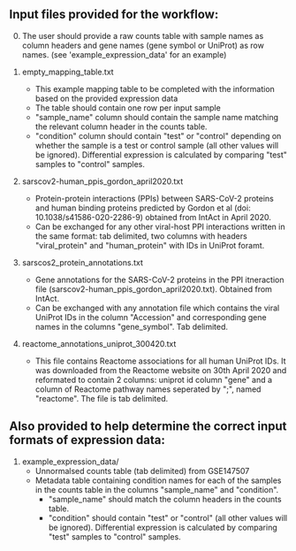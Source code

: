 ## Input files provided for the workflow:

0. The user should provide a raw counts table with sample names as column headers and gene names (gene symbol or UniProt) as row names. (see 'example_expression_data' for an example)

1. empty_mapping_table.txt
	* This example mapping table to be completed with the information based on the provided expression data
	* The table should contain one row per input sample
	* "sample_name" column should contain the sample name matching the relevant column header in the counts table.
	* "condition" column should contain "test" or "control"  depending on whether the sample is a test or control sample (all other values will be ignored). Differential expression is calculated by comparing "test" samples to "control" samples.

2. sarscov2-human_ppis_gordon_april2020.txt
	* Protein-protein interactions (PPIs) between SARS-CoV-2 proteins and human binding proteins predicted by Gordon et al (doi: 10.1038/s41586-020-2286-9) obtained from IntAct in April 2020.
	* Can be exchanged for any other viral-host PPI interactions written in the same format: tab delimited, two columns with headers "viral_protein" and "human_protein" with IDs in UniProt foramt.

3. sarscos2_protein_annotations.txt
	* Gene annotations for the SARS-CoV-2 proteins in the PPI itneraction file (sarscov2-human_ppis_gordon_april2020.txt). Obtained from IntAct.
	* Can be exchanged with any annotation file which contains the viral UniProt IDs in the column "Accession" and corresponding gene names in the columns "gene_symbol". Tab delimited.

4. reactome_annotations_uniprot_300420.txt
	* This file contains Reactome associations for all human UniProt IDs. It was downloaded from the Reactome website on 30th April 2020 and reformated to contain 2 columns: uniprot id column "gene" and a column of Reactome pathway names seperated by ";", named "reactome". The file is tab delimited.


## Also provided to help determine the correct input formats of expression data:

1. example_expression_data/
	* Unnormalsed counts table (tab delimited) from GSE147507
	* Metadata table containing condition names for each of the samples in the counts table in the columns "sample_name" and "condition". 
	  - "sample_name" should match the column headers in the counts table.
	  - "condition" should contain "test" or "control" (all other values will be ignored). Differential expression is calculated by comparing "test" samples to "control" samples.